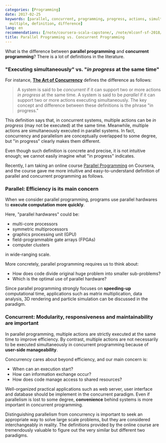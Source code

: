 ```yaml
---
categories: [Programming]
date: 2017-02-25
keywords: [parallel, concurrent, programming, progress, actions, simultaneously, executed,
  multiple, definition, difference]
lang: en
recommendations: [/note/coursera-scala-capstone/, /note/mlconf-sf-2018/, /note/spark-rdd-cached-vs-uncached/]
title: Parallel Programming vs. Concurrent Programming
---
```


What is the difference between **parallel programming** and **concurrent programming**? There is a lot of definitions in the literature.

### "Executing simultaneously" vs. "*in progress* at the same time"

 For instance, **[The Art of Concurrency](http://shop.oreilly.com/product/9780596521547.do)** defines the difference as follows:

> A system is said to be *concurrent* if it can support two or more actions *in progress* at the same time. A system is said to be *parallel* if it can support two or more actions executing simultaneously. The key concept and difference between these definitions is the phrase "in progress."

This definition says that, in concurrent systems, multiple actions can be *in progress* (may not be executed) at the same time. Meanwhile, multiple actions are simultaneously executed in parallel systems. In fact, concurrency and parallelism are conceptually overlapped to some degree, but "in progress" clearly makes them different.

Even though such definition is concrete and precise, it is not intuitive enough; we cannot easily imagine what "in progress" indicates.

Recently, I am taking an online course [Parallel Programming](https://www.coursera.org/learn/parprog1/) on Coursera, and the course gave me more intuitive and easy-to-understand definition of parallel and concurrent programming as follows.

### Parallel: Efficiency is its main concern

When we consider parallel programming, programs use parallel hardwares to **execute computation more quickly**.

Here, "parallel hardwares" could be:

- multi-core processors
- symmetric multiprocessors
- graphics processing unit (GPU)
- field-programmable gate arrays (FPGAs)
- computer clusters

in wide-ranging scale.

More concretely, parallel programming requires us to think about:

- How does code divide original huge problem into smaller sub-problems? 
- Which is the optimal use of parallel hardware?

Since parallel programming strongly focuses on **speeding-up** computational time, applications such as matrix multiplication, data analysis, 3D rendering and particle simulation can be discussed in the paradigm.

### Concurrent: Modularity, responsiveness and maintainability are important

In parallel programming, multiple actions are strictly executed at the same time to improve efficiency. By contrast, multiple actions are not necessarily to be executed simultaneously in concurrent programming because of **user-side manageability**.

Concurrency cares about beyond efficiency, and our main concern is:

- When can an execution start?
- How can information exchange occur?
- How does code manage access to shared resources?

Well-organized practical applications such as web server, user interface and database should be implement in the concurrent paradigm. Even if parallelism is lost to some degree, **convenience** behind systems is more important in concurrent programming.

Distinguishing parallelism from concurrency is important to seek an appropriate way to solve large scale problems, but they are considered interchangeably in reality. The definitions provided by the online course are tremendously valuable to figure out the very similar but different two paradigms.